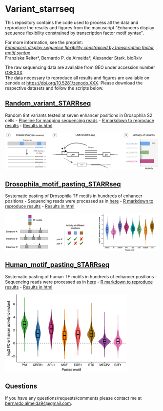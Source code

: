 # Variant_starrseq
This repository contains the code used to process all the data and reproduce the results and figures from the manuscript "Enhancers display sequence flexibility constrained by transcription factor motif syntax".

For more information, see the preprint:  
*<ins>Enhancers display sequence flexibility constrained by transcription factor motif syntax</ins>*  
Franziska Reiter\*, Bernardo P. de Almeida\*, Alexander Stark. bioRxiv  

The raw sequencing data are available from GEO under accession number [GSEXXX](https://www.ncbi.nlm.nih.gov/geo/query/acc.cgi?acc=GSEXXX).  
The data necessary to reproduce all results and figures are available on zenodo at https://doi.org/10.5281/zenodo.XXX. Please download the respective datasets and follow the scripts below.    

## [Random_variant_STARRseq](Random_variant_STARRseq)
Random 8nt variants tested at seven enhancer positions in Drosophila S2 cells
	- [Pipeline for mapping sequencing reads](Random_variant_STARRseq/Read_mapping_pipeline.sh)
	- [R markdown to reproduce results](Random_variant_STARRseq/Random_variant_STARRseq_analysis.Rmd)
	- [Results in html](Random_variant_STARRseq/Random_variant_STARRseq_analysis.html)

<img src="img/Random_Variants_STARRseq_screen.png" width="700" style="margin-bottom:0;margin-top:0;"/>

## [Drosophila_motif_pasting_STARRseq](Drosophila_motif_pasting_STARRseq)
Systematic pasting of Drosophila TF motifs in hundreds of enhancer positions
	- Sequencing reads were processed as in [here](https://github.com/bernardo-de-almeida/DeepSTARR/tree/main/Oligo_UMISTARRseq)
	- [R markdown to reproduce results](Drosophila_motif_pasting_STARRseq/Drosophila_motif_pasting_STARRseq_analysis.Rmd)
	- [Results in html](Drosophila_motif_pasting_STARRseq/Drosophila_motif_pasting_STARRseq_analysis.html)

<img src="img/Drosophila_motif_pasting_experiment.png" width="700" style="margin-bottom:0;margin-top:0;"/>

## [Human_motif_pasting_STARRseq](Human_motif_pasting_STARRseq)
Systematic pasting of human TF motifs in hundreds of enhancer positions
	- Sequencing reads were processed as in [here](https://github.com/bernardo-de-almeida/DeepSTARR/tree/main/Oligo_UMISTARRseq)
	- [R markdown to reproduce results](Human_motif_pasting_STARRseq/Human_motif_pasting_STARRseq_analysis.Rmd)
	- [Results in html](Human_motif_pasting_STARRseq/Human_motif_pasting_STARRseq_analysis.html)

<img src="img/Human_motif_pasting_result.png" width="400" style="margin-bottom:0;margin-top:0;"/>

## Questions
If you have any questions/requests/comments please contact me at [bernardo.almeida94@gmail.com](mailto:bernardo.almeida94@gmail.com).
